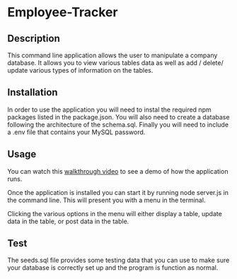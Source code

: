 # Employee-Tracker

## Description
This command line application allows the user to manipulate a company database. It allows you to view various tables data as well as add / delete/ update various types of information on the tables.

## Installation
In order to use the application you will need to instal the required npm packages listed in the package.json. You will also need to create a database following the architecture of the schema.sql. Finally you will need to include a .env file that contains your MySQL password.

## Usage
You can watch this [walkthrough video](https://drive.google.com/file/d/17RAxkJPevDeGvH-coHWeiJtRFOdg4XbH/view?usp=sharing) to see a demo of how the application runs.

Once the application is installed you can start it by running node server.js in the command line. This will present you with a menu in the terminal.

Clicking the various options in the menu will either display a table, update data in the table, or post data in the table.

## Test
The seeds.sql file provides some testing data that you can use to make sure your database is correctly set up and the program is function as normal.